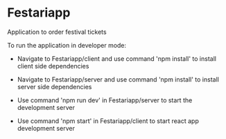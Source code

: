 # Festariapp
Application to order festival tickets

To run the application in developer mode:

- Navigate to Festariapp/client and use command 'npm install' to install client side dependencies 

- Navigate to Festariapp/server and use command 'npm install' to install server side dependencies

- Use command 'npm run dev' in Festariapp/server to start the development server

- Use command 'npm start' in Festariapp/client to start react app development server
